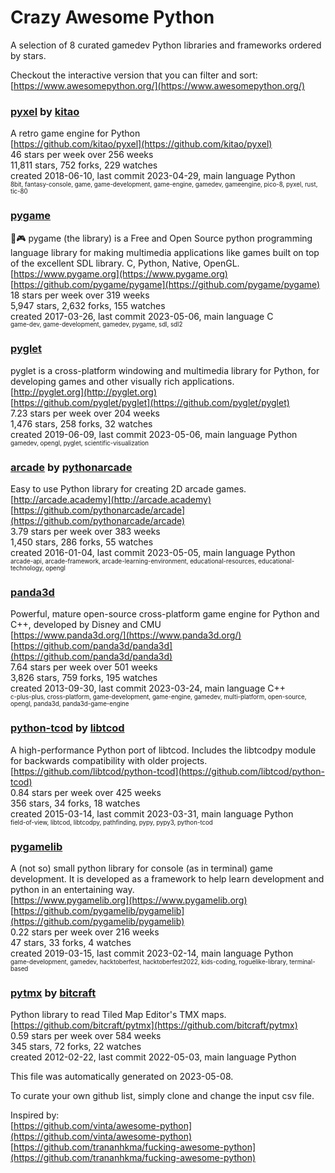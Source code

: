 # Crazy Awesome Python
A selection of 8 curated gamedev Python libraries and frameworks ordered by stars.  

Checkout the interactive version that you can filter and sort: 
[https://www.awesomepython.org/](https://www.awesomepython.org/)  


### [pyxel](https://github.com/kitao/pyxel) by [kitao](https://github.com/kitao)  
A retro game engine for Python  
[https://github.com/kitao/pyxel](https://github.com/kitao/pyxel)  
46 stars per week over 256 weeks  
11,811 stars, 752 forks, 229 watches  
created 2018-06-10, last commit 2023-04-29, main language Python  
<sub><sup>8bit, fantasy-console, game, game-development, game-engine, gamedev, gameengine, pico-8, pyxel, rust, tic-80</sup></sub>


### [pygame](https://github.com/pygame/pygame)  
🐍🎮 pygame (the library) is a Free and Open Source python programming language library for making multimedia applications like games built on top of the excellent SDL library. C, Python, Native, OpenGL.  
[https://www.pygame.org](https://www.pygame.org)  
[https://github.com/pygame/pygame](https://github.com/pygame/pygame)  
18 stars per week over 319 weeks  
5,947 stars, 2,632 forks, 155 watches  
created 2017-03-26, last commit 2023-05-06, main language C  
<sub><sup>game-dev, game-development, gamedev, pygame, sdl, sdl2</sup></sub>


### [pyglet](https://github.com/pyglet/pyglet)  
pyglet is a cross-platform windowing and multimedia library for Python, for developing games and other visually rich applications.  
[http://pyglet.org](http://pyglet.org)  
[https://github.com/pyglet/pyglet](https://github.com/pyglet/pyglet)  
7.23 stars per week over 204 weeks  
1,476 stars, 258 forks, 32 watches  
created 2019-06-09, last commit 2023-05-06, main language Python  
<sub><sup>gamedev, opengl, pyglet, scientific-visualization</sup></sub>


### [arcade](https://github.com/pythonarcade/arcade) by [pythonarcade](https://github.com/pythonarcade)  
Easy to use Python library for creating 2D arcade games.  
[http://arcade.academy](http://arcade.academy)  
[https://github.com/pythonarcade/arcade](https://github.com/pythonarcade/arcade)  
3.79 stars per week over 383 weeks  
1,450 stars, 286 forks, 55 watches  
created 2016-01-04, last commit 2023-05-05, main language Python  
<sub><sup>arcade-api, arcade-framework, arcade-learning-environment, educational-resources, educational-technology, opengl</sup></sub>


### [panda3d](https://github.com/panda3d/panda3d)  
Powerful, mature open-source cross-platform game engine for Python and C++, developed by Disney and CMU  
[https://www.panda3d.org/](https://www.panda3d.org/)  
[https://github.com/panda3d/panda3d](https://github.com/panda3d/panda3d)  
7.64 stars per week over 501 weeks  
3,826 stars, 759 forks, 195 watches  
created 2013-09-30, last commit 2023-03-24, main language C++  
<sub><sup>c-plus-plus, cross-platform, game-development, game-engine, gamedev, multi-platform, open-source, opengl, panda3d, panda3d-game-engine</sup></sub>


### [python-tcod](https://github.com/libtcod/python-tcod) by [libtcod](https://github.com/libtcod)  
A high-performance Python port of libtcod.  Includes the libtcodpy module for backwards compatibility with older projects.  
[https://github.com/libtcod/python-tcod](https://github.com/libtcod/python-tcod)  
0.84 stars per week over 425 weeks  
356 stars, 34 forks, 18 watches  
created 2015-03-14, last commit 2023-03-31, main language Python  
<sub><sup>field-of-view, libtcod, libtcodpy, pathfinding, pypy, pypy3, python-tcod</sup></sub>


### [pygamelib](https://github.com/pygamelib/pygamelib)  
A (not so) small python library for console (as in terminal) game development. It is developed as a framework to help learn development and python in an entertaining way.  
[https://www.pygamelib.org](https://www.pygamelib.org)  
[https://github.com/pygamelib/pygamelib](https://github.com/pygamelib/pygamelib)  
0.22 stars per week over 216 weeks  
47 stars, 33 forks, 4 watches  
created 2019-03-15, last commit 2023-02-14, main language Python  
<sub><sup>game-development, gamedev, hacktoberfest, hacktoberfest2022, kids-coding, roguelike-library, terminal-based</sup></sub>


### [pytmx](https://github.com/bitcraft/pytmx) by [bitcraft](https://github.com/bitcraft)  
Python library to read Tiled Map Editor's TMX maps.  
[https://github.com/bitcraft/pytmx](https://github.com/bitcraft/pytmx)  
0.59 stars per week over 584 weeks  
345 stars, 72 forks, 22 watches  
created 2012-02-22, last commit 2022-05-03, main language Python  


This file was automatically generated on 2023-05-08.  

To curate your own github list, simply clone and change the input csv file.  

Inspired by:  
[https://github.com/vinta/awesome-python](https://github.com/vinta/awesome-python)  
[https://github.com/trananhkma/fucking-awesome-python](https://github.com/trananhkma/fucking-awesome-python)  